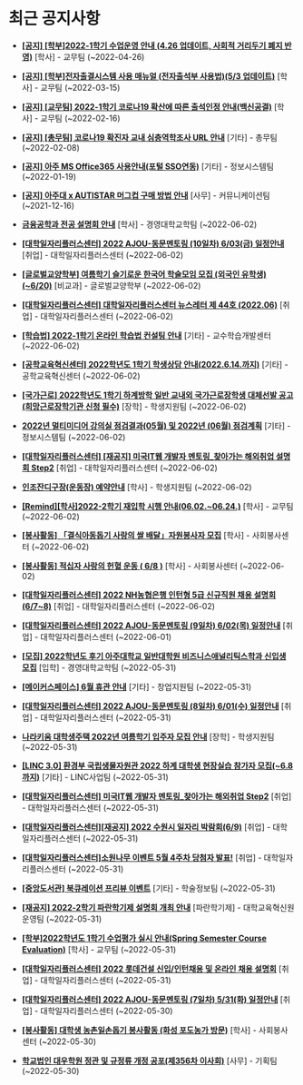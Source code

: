 # 최근 공지사항

* **[[공지] [학부]2022-1학기 수업운영 안내 (4.26 업데이트, 사회적 거리두기 폐지 반영)](http://ajou.ac.kr/kr/ajou/notice.do?mode=view&amp;articleNo=196998&amp;article.offset=0&amp;articleLimit=30)**
 [학사] - 교무팀 (~2022-04-26)

* **[[공지] [학부]전자출결시스템 사용 매뉴얼 (전자출석부 사용법)(5/3 업데이트)](http://ajou.ac.kr/kr/ajou/notice.do?mode=view&amp;articleNo=192571&amp;article.offset=0&amp;articleLimit=30)**
 [학사] - 교무팀 (~2022-03-15)

* **[[공지] [교무팀] 2022-1학기 코로나19 확산에 따른 출석인정 안내(백신공결)](http://ajou.ac.kr/kr/ajou/notice.do?mode=view&amp;articleNo=180913&amp;article.offset=0&amp;articleLimit=30)**
 [학사] - 교무팀 (~2022-02-16)

* **[[공지] [총무팀] 코로나19 확진자 교내 심층역학조사 URL 안내](http://ajou.ac.kr/kr/ajou/notice.do?mode=view&amp;articleNo=180493&amp;article.offset=0&amp;articleLimit=30)**
 [기타] - 총무팀 (~2022-02-08)

* **[[공지] 아주 MS Office365 사용안내(포털 SSO연동)](http://ajou.ac.kr/kr/ajou/notice.do?mode=view&amp;articleNo=179802&amp;article.offset=0&amp;articleLimit=30)**
 [기타] - 정보시스템팀 (~2022-01-19)

* **[[공지] 아주대 x AUTISTAR 머그컵 구매 방법 안내](http://ajou.ac.kr/kr/ajou/notice.do?mode=view&amp;articleNo=147976&amp;article.offset=0&amp;articleLimit=30)**
 [사무] - 커뮤니케이션팀 (~2021-12-16)

* **[금융공학과 전공 설명회 안내](http://ajou.ac.kr/kr/ajou/notice.do?mode=view&amp;articleNo=199757&amp;article.offset=0&amp;articleLimit=30)**
 [학사] - 경영대학교학팀 (~2022-06-02)

* **[[대학일자리플러스센터] 2022 AJOU-동문멘토링 (10일차) 6/03(금) 일정안내](http://ajou.ac.kr/kr/ajou/notice.do?mode=view&amp;articleNo=199756&amp;article.offset=0&amp;articleLimit=30)**
 [취업] - 대학일자리플러스센터 (~2022-06-02)

* **[[글로벌교양학부] 여름학기 슬기로운 한국어 학술모임 모집 (외국인 유학생) (~6/20)](http://ajou.ac.kr/kr/ajou/notice.do?mode=view&amp;articleNo=199638&amp;article.offset=0&amp;articleLimit=30)**
 [비교과] - 글로벌교양학부 (~2022-06-02)

* **[[대학일자리플러스센터] 대학일자리플러스센터 뉴스레터 제 44호 (2022.06)](http://ajou.ac.kr/kr/ajou/notice.do?mode=view&amp;articleNo=199572&amp;article.offset=0&amp;articleLimit=30)**
 [취업] - 대학일자리플러스센터 (~2022-06-02)

* **[[학습법] 2022-1학기 온라인 학습법 컨설팅 안내](http://ajou.ac.kr/kr/ajou/notice.do?mode=view&amp;articleNo=199569&amp;article.offset=0&amp;articleLimit=30)**
 [기타] - 교수학습개발센터 (~2022-06-02)

* **[[공학교육혁신센터] 2022학년도 1학기 학생상담 안내(2022.6.14.까지)](http://ajou.ac.kr/kr/ajou/notice.do?mode=view&amp;articleNo=199564&amp;article.offset=0&amp;articleLimit=30)**
 [기타] - 공학교육혁신센터 (~2022-06-02)

* **[[국가근로] 2022학년도 1학기 하계방학 일반 교내외 국가근로장학생 대체선발 공고 (희망근로장학기관 신청 필수)](http://ajou.ac.kr/kr/ajou/notice.do?mode=view&amp;articleNo=199557&amp;article.offset=0&amp;articleLimit=30)**
 [장학] - 학생지원팀 (~2022-06-02)

* **[2022년 멀티미디어 강의실 점검결과(05월) 및 2022년 (06월) 점검계획](http://ajou.ac.kr/kr/ajou/notice.do?mode=view&amp;articleNo=199556&amp;article.offset=0&amp;articleLimit=30)**
 [기타] - 정보시스템팀 (~2022-06-02)

* **[[대학일자리플러스센터] [재공지] 미국IT웹 개발자 멘토링_찾아가는 해외취업 설명회 Step2](http://ajou.ac.kr/kr/ajou/notice.do?mode=view&amp;articleNo=199554&amp;article.offset=0&amp;articleLimit=30)**
 [취업] - 대학일자리플러스센터 (~2022-06-02)

* **[인조잔디구장(운동장) 예약안내](http://ajou.ac.kr/kr/ajou/notice.do?mode=view&amp;articleNo=199552&amp;article.offset=0&amp;articleLimit=30)**
 [학사] - 학생지원팀 (~2022-06-02)

* **[[Remind][학사]2022-2학기 재입학 시행 안내(06.02.~06.24.)](http://ajou.ac.kr/kr/ajou/notice.do?mode=view&amp;articleNo=199551&amp;article.offset=0&amp;articleLimit=30)**
 [학사] - 교무팀 (~2022-06-02)

* **[[봉사활동] 「결식아동돕기 사랑의 쌀 배달」자원봉사자 모집](http://ajou.ac.kr/kr/ajou/notice.do?mode=view&amp;articleNo=199550&amp;article.offset=0&amp;articleLimit=30)**
 [학사] - 사회봉사센터 (~2022-06-02)

* **[[봉사활동] 적십자 사랑의 헌혈 운동 ( 6/8 )](http://ajou.ac.kr/kr/ajou/notice.do?mode=view&amp;articleNo=199548&amp;article.offset=0&amp;articleLimit=30)**
 [학사] - 사회봉사센터 (~2022-06-02)

* **[[대학일자리플러스센터] 2022 NH농협은행 인턴형 5급 신규직원 채용 설명회(6/7~8)](http://ajou.ac.kr/kr/ajou/notice.do?mode=view&amp;articleNo=199546&amp;article.offset=0&amp;articleLimit=30)**
 [취업] - 대학일자리플러스센터 (~2022-06-02)

* **[[대학일자리플러스센터] 2022 AJOU-동문멘토링 (9일차) 6/02(목) 일정안내](http://ajou.ac.kr/kr/ajou/notice.do?mode=view&amp;articleNo=199526&amp;article.offset=0&amp;articleLimit=30)**
 [취업] - 대학일자리플러스센터 (~2022-06-01)

* **[[모집] 2022학년도 후기 아주대학교 일반대학원 비즈니스애널리틱스학과 신입생 모집](http://ajou.ac.kr/kr/ajou/notice.do?mode=view&amp;articleNo=199507&amp;article.offset=0&amp;articleLimit=30)**
 [입학] - 경영대학교학팀 (~2022-05-31)

* **[[메이커스페이스] 6월 휴관 안내](http://ajou.ac.kr/kr/ajou/notice.do?mode=view&amp;articleNo=199502&amp;article.offset=0&amp;articleLimit=30)**
 [기타] - 창업지원팀 (~2022-05-31)

* **[[대학일자리플러스센터] 2022 AJOU-동문멘토링 (8일차) 6/01(수) 일정안내](http://ajou.ac.kr/kr/ajou/notice.do?mode=view&amp;articleNo=199496&amp;article.offset=0&amp;articleLimit=30)**
 [취업] - 대학일자리플러스센터 (~2022-05-31)

* **[나라키움 대학생주택 2022년 여름학기 입주자 모집 안내](http://ajou.ac.kr/kr/ajou/notice.do?mode=view&amp;articleNo=199493&amp;article.offset=0&amp;articleLimit=30)**
 [장학] - 학생지원팀 (~2022-05-31)

* **[[LINC 3.0] 환경부 국립생물자원관 2022 하계 대학생 현장실습 참가자 모집(~6.8까지)](http://ajou.ac.kr/kr/ajou/notice.do?mode=view&amp;articleNo=199490&amp;article.offset=0&amp;articleLimit=30)**
 [기타] - LINC사업팀 (~2022-05-31)

* **[[대학일자리플러스센터] 미국IT웹 개발자 멘토링_찾아가는 해외취업 Step2](http://ajou.ac.kr/kr/ajou/notice.do?mode=view&amp;articleNo=199484&amp;article.offset=0&amp;articleLimit=30)**
 [취업] - 대학일자리플러스센터 (~2022-05-31)

* **[[대학일자리플러스센터][재공지] 2022 수원시 일자리 박람회(6/9)](http://ajou.ac.kr/kr/ajou/notice.do?mode=view&amp;articleNo=199482&amp;article.offset=0&amp;articleLimit=30)**
 [취업] - 대학일자리플러스센터 (~2022-05-31)

* **[[대학일자리플러스센터]소원나무 이벤트 5월 4주차 당첨자 발표!](http://ajou.ac.kr/kr/ajou/notice.do?mode=view&amp;articleNo=199480&amp;article.offset=0&amp;articleLimit=30)**
 [취업] - 대학일자리플러스센터 (~2022-05-31)

* **[[중앙도서관] 북큐레이션 프리뷰 이벤트](http://ajou.ac.kr/kr/ajou/notice.do?mode=view&amp;articleNo=199471&amp;article.offset=0&amp;articleLimit=30)**
 [기타] - 학술정보팀 (~2022-05-31)

* **[[재공지] 2022-2학기 파란학기제 설명회 개최 안내](http://ajou.ac.kr/kr/ajou/notice.do?mode=view&amp;articleNo=199467&amp;article.offset=0&amp;articleLimit=30)**
 [파란학기제] - 대학교육혁신원운영팀 (~2022-05-31)

* **[[학부]2022학년도 1학기 수업평가 실시 안내(Spring Semester Course Evaluation)](http://ajou.ac.kr/kr/ajou/notice.do?mode=view&amp;articleNo=199452&amp;article.offset=0&amp;articleLimit=30)**
 [학사] - 교무팀 (~2022-05-31)

* **[[대학일자리플러스센터] 2022 롯데건설 신입/인턴채용 및 온라인 채용 설명회](http://ajou.ac.kr/kr/ajou/notice.do?mode=view&amp;articleNo=199451&amp;article.offset=0&amp;articleLimit=30)**
 [취업] - 대학일자리플러스센터 (~2022-05-31)

* **[[대학일자리플러스센터] 2022 AJOU-동문멘토링 (7일차) 5/31(화) 일정안내](http://ajou.ac.kr/kr/ajou/notice.do?mode=view&amp;articleNo=199448&amp;article.offset=0&amp;articleLimit=30)**
 [취업] - 대학일자리플러스센터 (~2022-05-30)

* **[[봉사활동] 대학생 농촌일손돕기 봉사활동 (화성 포도농가 방문)](http://ajou.ac.kr/kr/ajou/notice.do?mode=view&amp;articleNo=199444&amp;article.offset=0&amp;articleLimit=30)**
 [학사] - 사회봉사센터 (~2022-05-30)

* **[학교법인 대우학원 정관 및 규정류 개정 공포(제356차 이사회)](http://ajou.ac.kr/kr/ajou/notice.do?mode=view&amp;articleNo=199443&amp;article.offset=0&amp;articleLimit=30)**
 [사무] - 기획팀 (~2022-05-30)
